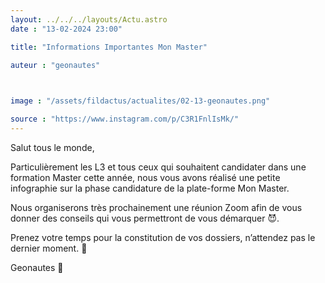 ```yaml
---
layout: ../../../layouts/Actu.astro
date : "13-02-2024 23:00"

title: "Informations Importantes Mon Master"

auteur : "geonautes" 

 

image : "/assets/fildactus/actualites/02-13-geonautes.png"

source : "https://www.instagram.com/p/C3R1FnlIsMk/"
---
```


Salut tous le monde,

Particulièrement les L3 et tous ceux qui souhaitent candidater dans une formation Master cette année, nous vous avons réalisé une petite infographie sur la phase candidature de la plate-forme Mon Master.

Nous organiserons très prochainement une réunion Zoom afin de vous donner des conseils qui vous permettront de vous démarquer 😈.

Prenez votre temps pour la constitution de vos dossiers, n’attendez pas le dernier moment. 🙏

Geonautes 💙